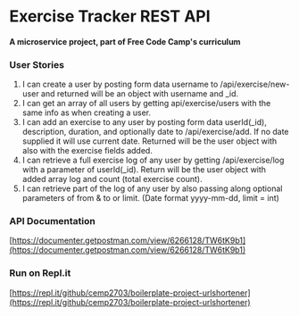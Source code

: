 # Exercise Tracker REST API

#### A microservice project, part of Free Code Camp's curriculum

### User Stories

1. I can create a user by posting form data username to /api/exercise/new-user and returned will be an object with username and _id.
2. I can get an array of all users by getting api/exercise/users with the same info as when creating a user.
3. I can add an exercise to any user by posting form data userId(_id), description, duration, and optionally date to /api/exercise/add. If no date supplied it will use current date. Returned will be the user object with also with the exercise fields added.
4. I can retrieve a full exercise log of any user by getting /api/exercise/log with a parameter of userId(_id). Return will be the user object with added array log and count (total exercise count).
5. I can retrieve part of the log of any user by also passing along optional parameters of from & to or limit. (Date format yyyy-mm-dd, limit = int)

### API Documentation

[https://documenter.getpostman.com/view/6266128/TW6tK9b1](https://documenter.getpostman.com/view/6266128/TW6tK9b1)

### Run on Repl.it

[https://repl.it/github/cemp2703/boilerplate-project-urlshortener](https://repl.it/github/cemp2703/boilerplate-project-urlshortener)
